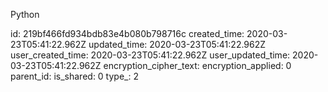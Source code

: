 Python

id: 219bf466fd934bdb83e4b080b798716c
created_time: 2020-03-23T05:41:22.962Z
updated_time: 2020-03-23T05:41:22.962Z
user_created_time: 2020-03-23T05:41:22.962Z
user_updated_time: 2020-03-23T05:41:22.962Z
encryption_cipher_text: 
encryption_applied: 0
parent_id: 
is_shared: 0
type_: 2